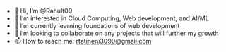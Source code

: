 - 👋 Hi, I’m @Rahult09
- 👀 I’m interested in Cloud Computing, Web development, and AI/ML
- 🌱 I’m currently learning foundations of web development
- 💞️ I’m looking to collaborate on any projects that will further my growth
- 📫 How to reach me: rtatineni3090@gmail.com


